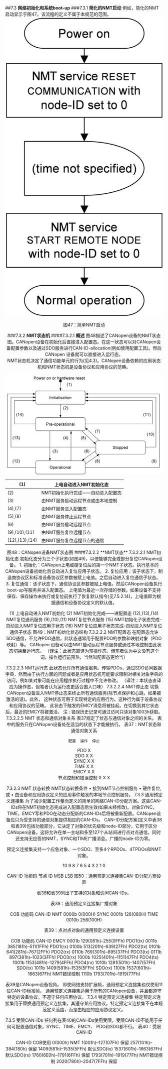 ##7.3 **网络初始化和系统boot-up**
###7.3.1 **简化的NMT启动**
例如，简化的NMT启动显示于图47。该流程的定义不属于本规范的范围。  
![图47：简单NMT启动](./CANopen_DS301_CN_image/47.png)
<center/>图47：简单NMT启动
 
###7.3.2 **NMT状态机**
####7.3.2.1 **概述**
图48描述了CANopen设备的NMT状态图。CANopen设备在初始化后直接进入配置态。在这一状态可以对CANopen设备配置参数以及通过SDO服务进行CAN-ID-allocation(例如使用配置工具)。然后CANopen 设备就可以直接进入运行态。  
NMT状态机决定了通信功能单元的行为(见4.3)。CANopen设备依赖的应用状态机和NMT状态机是设备协议和应用协议的范畴。  

![图48：CANopen设备NMT状态图](./CANopen_DS301_CN_image/48.png)

|(1)|上电自动进入NMT初始化态|
|---|---|
|(2)|NMT初始化执行完成——自动进入配置态|
|(3)|由NMT服务启动远程节点或由本地控制|
|(4),(7)|由NMT服务进入配置态|
|(5),(8)|由NMT服务停止远程节点|
|(6)|由NMT服务启动远程节点|
|(9),(10),(11)|由NMT服务复位远程节点|
|(12),(13),(14)|由NMT服务复位远程节点的通信|

<center/>图48：CANopen设备NMT状态图
####7.3.2.2 **NMT状态**
7.3.2.2.1	NMT初始化态
初始化态分为三个子状态(如图49)，以便能够完全或部分复位CANopen设备。
1.	初始化：CANopen上电或硬复位后的第一个NMT子状态。执行基本的CANopen设备初始化后自动进入复位应用子状态。
2.	复位应用：该子状态下，制造商协议区和标准设备协议区参数被赋上电值。之后自动进入复位通信子状态。
3.	复位通信：该子状态下，通信协议区参数被赋上电值。然后CANopen设备执行boot-up写服务并进入配置态。
上电值为最近一次存储的参数。如果设备不支持保存、保存操作未执行或复位前执行了恢复默认指令(见7.5.2.14)，上电值即为根据通信和设备协议定义的默认值。


(1)	上电自动进入NMT初始化
(2)	NMT初始化完成——进配置态
 (12),(13),(14)	NMT复位通讯服务
(9),(10),(11)	NMT复位节点服务
(15)	NMT初始化子状态完成–自动进入NMT复位应用子状态
(16)	NMT复位应用子状态完成–自动进入NMT复位通信子状态
图49：NMT初始化状态结构
7.3.2.2.2	NMT配置态
在配置态允许SDO通信，不允许PDO通信，此状态通常用于配置PDO的参数和映射对象（PDO映射）等。
CANopen 设备可以由NMT启动远程节点服务或通过本地控制由此状态切换至运行态。
（译注：此状态直译为预操作态，但笔者认为中文没有这个词，操作运行前预热，当然叫配置态更恰当）
 
7.3.2.2.3	NMT运行态
此状态允许所有通信服务。传输PDOs，通过SDO访问数据字典，然而由于执行方面的问题或者是应用状态机可能要求限制对相关对象字典的访问，例如某对象可能在应用程序执行过程中不允许修改。
（译注：本状态直译应为操作态，但笔者认为运行态更适合国人口味）
7.3.2.2.4	NMT停止态
切换CANopen设备进入NMT停止态来终止所有通信服务(除节点保护和心跳，如果被激活的话)。此外， 这种状态可用于实现特定的应用行为。这种行为属于设备协议和应用协议的范畴。
此状态下触发的EMCY消息将被挂起。在切换到其它状态后，最近的EMCY将被激活。
注 : 错误历史记录可通过访问只读对象1003h获取。
7.3.2.2.5	NMT 状态和通信对象关系
表37规定了状态与通信对象之间的关系。 表中的服务只在CANopen设备处在适当的状态下才能被执行。
表37：NMT状态和通信对象关系

	配置	操作	停止
PDO		X	
SDO	X	X	
SYNC	X	X	
TIME	X	X	
EMCY	X	X	
节点控制和错误控制	X	X	X

7.3.2.3	NMT 状态转换
NMT状态转换条件
•	接到NMT节点控制服务
•	硬件复位,或
•	由设备和应用协议定义的应用事件触发的本地节点控制服务。
7.3.3	通用预定义连接集
为了减少配置工作量而定义的简单的网络CAN-ID分配方案。这些CAN-IDs将在NMT初始化态完成进入配置态后生效(如果未经修改)。对象SYNC，TIME，EMCY写和PDO在动态分配新的CAN-IDs后将被重新配置。CANopen设备应只为受支持的通信对象提供相应的CAN-IDs。
CAN-ID分配方案(定义中表38和表39)包括功能部分，它决定了对象的优先级和node-ID部分，它用于区分CANopen设备。这将允许在单一主站和多至127个从站间进行点对点通信。同时还支持无应答的NMT，SYNC和TIME广播消息。广播的node-ID为零。
 
预定义连接集支持一个应急对象、一个SDO、至多4个RPDOs、4TPDOs和NMT对象。


10	9	8	7	6	5	4	3	2	1	0

CAN-ID
功能码	节点 ID
MSB	LSB
图50：通用预定义连接集CAN-ID分配方案设置

表38和表39列出了支持的对象和访问CAN-IDs。

表38：通用预定义连接集广播对象

COB	功能码	CAN-ID
NMT	0000b	0(000H)
SYNC	0001b	128(080H)
TIME	0010b	256(100H)

表39：点对点对象的通用预定义连接设置

COB	功能码	CAN-ID
EMCY	0001b	129(081h)–255(0FFh)
PDO1(tx)	0011b	385(181h)–511(1FFh)
PDO1(rx)	0100b	513(201h)–639(27Fh)
PDO2(tx)	0101b	641(281h)–767(2FFh)
PDO2(rx)	0110b	769(301h)–895(37Fh)
PDO3(tx)	0111b	897(381h)–1023(3FFh)
PDO3(rx)	1000b	1025(401h)–1151(47Fh)
PDO4(tx)	1001b	1153(481h)–1279(4FFh)
PDO4(rx)	1010b	1281(501h)–1407(57Fh)
SDO(tx)	1011b	1409(581h)–1535(5FFh)
SDO(rx)	1100b	1537(601h)–1663(67Fh)
NMT错误控制	1110b	1793(701h)–1919(77Fh)

表39是CANopen设备视角。
即使网络支持扩展帧，通用预定义连接集也仅使用11位CAN-ID标准帧。
通用预定义连接集适用于所有的CANopen设备，并且都遵守特定的设备协议，不遵守任何应用协议。
7.3.4	特定预定义连接集
特定预定义连接集用于替换通用预定义连接集，其遵守某应用协议。特定预定义连接集不在本规范定义范围，而是由相应的应用协议定义。
 
7.3.5	受限CAN-IDs
任何列在表40的CAN-IDs使用受限。受限CAN-ID不能用于任何可配置通信对象，SYNC、TIME、EMCY、 PDO和SDO都不行。
表40：受限CAN-ID

CAN-ID	COB使用
0(000h)	NMT
1(001h)–127(07Fh)	保留
257(101h)–384(180h)	保留
1409(581h)–1535(5FFh)	默认SDO(tx)
1537(601h)–1663(67Fh)	默认SDO(rx)
1760(6E0h)–1791(6FFh)	保留
1793(701h)–1919(77Fh)	NMT错误控制
2020(780h)–2047(7FFh)	保留

